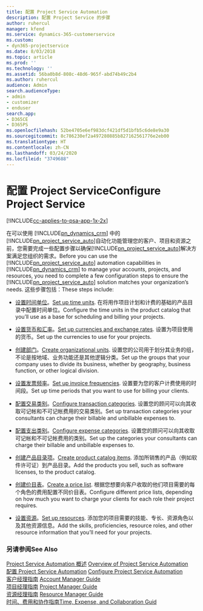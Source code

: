 ```yaml
---
title: 配置 Project Service Automation
description: 配置 Project Service 的步骤
author: ruhercul
manager: kfend
ms.service: dynamics-365-customerservice
ms.custom:
- dyn365-projectservice
ms.date: 8/03/2018
ms.topic: article
ms.prod: ''
ms.technology: ''
ms.assetid: 56ba0b8d-808c-48d6-965f-abd74b49c2b4
ms.author: ruhercul
audience: Admin
search.audienceType:
- admin
- customizer
- enduser
search.app:
- D365CE
- D365PS
ms.openlocfilehash: 52be4705e6ef983dcf421df5d1bfb5c6de8e9a30
ms.sourcegitcommit: 8c786230ef2a497280885b827162561776e2eb00
ms.translationtype: HT
ms.contentlocale: zh-CN
ms.lasthandoff: 03/24/2020
ms.locfileid: "3749688"
---
```

# <a name="configure-project-service"></a><span data-ttu-id="fb255-103">配置 Project Service</span><span class="sxs-lookup"><span data-stu-id="fb255-103">Configure Project Service</span></span>

[!INCLUDE[cc-applies-to-psa-app-1x-2x](../includes/cc-applies-to-psa-app-1x-2x.md)]

<span data-ttu-id="fb255-104">在可以使用 [!INCLUDE[pn_dynamics_crm](../includes/pn-dynamics-crm.md)] 中的[!INCLUDE[pn_project_service_auto](../includes/pn-project-service-auto.md)]自动化功能管理您的客户、项目和资源之前，您需要完成一些配置步骤以确保[!INCLUDE[pn_project_service_auto](../includes/pn-project-service-auto.md)]解决方案满足您组织的需求。</span><span class="sxs-lookup"><span data-stu-id="fb255-104">Before you can use the [!INCLUDE[pn_project_service_auto](../includes/pn-project-service-auto.md)] automation capabilities in [!INCLUDE[pn_dynamics_crm](../includes/pn-dynamics-crm.md)] to manage your accounts, projects, and resources, you need to complete a few configuration steps to ensure the [!INCLUDE[pn_project_service_auto](../includes/pn-project-service-auto.md)] solution matches your organization’s needs.</span></span> <span data-ttu-id="fb255-105">这些步骤包括：</span><span class="sxs-lookup"><span data-stu-id="fb255-105">These steps include:</span></span>  
  
-   <span data-ttu-id="fb255-106">[设置时间单位](../project-service/set-up-time-units.md)。</span><span class="sxs-lookup"><span data-stu-id="fb255-106">[Set up time units](../project-service/set-up-time-units.md).</span></span> <span data-ttu-id="fb255-107">在将用作项目计划和计费的基础的产品目录中配置时间单位。</span><span class="sxs-lookup"><span data-stu-id="fb255-107">Configure the time units in the product catalog that you’ll use as a base for scheduling and billing your projects.</span></span>  
  
-   <span data-ttu-id="fb255-108">[设置货币和汇率](../project-service/set-up-currencies-exchange-rates.md)。</span><span class="sxs-lookup"><span data-stu-id="fb255-108">[Set up currencies and exchange rates](../project-service/set-up-currencies-exchange-rates.md).</span></span> <span data-ttu-id="fb255-109">设置为项目使用的货币。</span><span class="sxs-lookup"><span data-stu-id="fb255-109">Set up the currencies to use for your projects.</span></span>  
  
-   <span data-ttu-id="fb255-110">[创建部门](../project-service/create-organizational-units.md)。</span><span class="sxs-lookup"><span data-stu-id="fb255-110">[Create organizational units](../project-service/create-organizational-units.md).</span></span> <span data-ttu-id="fb255-111">设置您的公司用于划分其业务的组，不论是按地域、业务功能还是其他逻辑分类。</span><span class="sxs-lookup"><span data-stu-id="fb255-111">Set up the groups that your company uses to divide its business, whether by geography, business function, or other logical division.</span></span>  
  
-   <span data-ttu-id="fb255-112">[设置发票频率](../project-service/set-up-invoice-frequencies.md)。</span><span class="sxs-lookup"><span data-stu-id="fb255-112">[Set up invoice frequencies](../project-service/set-up-invoice-frequencies.md).</span></span> <span data-ttu-id="fb255-113">设置要为您的客户计费使用的时间段。</span><span class="sxs-lookup"><span data-stu-id="fb255-113">Set up time periods that you want to use for billing your clients.</span></span>  
  
-   <span data-ttu-id="fb255-114">[配置交易类别](../project-service/configure-transaction-categories.md)。</span><span class="sxs-lookup"><span data-stu-id="fb255-114">[Configure transaction categories](../project-service/configure-transaction-categories.md).</span></span> <span data-ttu-id="fb255-115">设置您的顾问可以向其收取可记帐和不可记帐费用的交易类别。</span><span class="sxs-lookup"><span data-stu-id="fb255-115">Set up transaction categories your consultants can charge their billable and unbillable expenses to.</span></span>  
  
-   <span data-ttu-id="fb255-116">[配置支出类别](../project-service/configure-expense-categories.md)。</span><span class="sxs-lookup"><span data-stu-id="fb255-116">[Configure expense categories](../project-service/configure-expense-categories.md).</span></span> <span data-ttu-id="fb255-117">设置您的顾问可以向其收取可记帐和不可记帐费用的类别。</span><span class="sxs-lookup"><span data-stu-id="fb255-117">Set up the categories your consultants can charge their billable and unbillable expenses to.</span></span>  
  
-   <span data-ttu-id="fb255-118">[创建产品目录项](../project-service/create-product-catalog-items.md)。</span><span class="sxs-lookup"><span data-stu-id="fb255-118">[Create product catalog items](../project-service/create-product-catalog-items.md).</span></span> <span data-ttu-id="fb255-119">添加所销售的产品（例如软件许可证）到产品目录。</span><span class="sxs-lookup"><span data-stu-id="fb255-119">Add the products you sell, such as software licenses, to the product catalog.</span></span>  
  
-   <span data-ttu-id="fb255-120">[创建价目表](../project-service/create-price-list.md)。</span><span class="sxs-lookup"><span data-stu-id="fb255-120">[Create a price list](../project-service/create-price-list.md).</span></span> <span data-ttu-id="fb255-121">根据您想要向客户收取的他们项目需要的每个角色的费用配置不同价目表。</span><span class="sxs-lookup"><span data-stu-id="fb255-121">Configure different price lists, depending on how much you want to charge your clients for each role their project requires.</span></span>  
  
-   <span data-ttu-id="fb255-122">[设置资源](../project-service/set-up-resources.md)。</span><span class="sxs-lookup"><span data-stu-id="fb255-122">[Set up resources](../project-service/set-up-resources.md).</span></span> <span data-ttu-id="fb255-123">添加您的项目需要的技能、专长、资源角色以及其他资源信息。</span><span class="sxs-lookup"><span data-stu-id="fb255-123">Add the skills, proficiencies, resource roles, and other resource information that you’ll need for your projects.</span></span>  
  
### <a name="see-also"></a><span data-ttu-id="fb255-124">另请参阅</span><span class="sxs-lookup"><span data-stu-id="fb255-124">See Also</span></span>  
 <span data-ttu-id="fb255-125">[Project Service Automation 概述](../project-service/overview.md) </span><span class="sxs-lookup"><span data-stu-id="fb255-125">[Overview of Project Service Automation](../project-service/overview.md) </span></span>  
 <span data-ttu-id="fb255-126">[配置 Project Service Automation](../project-service/configure.md) </span><span class="sxs-lookup"><span data-stu-id="fb255-126">[Configure Project Service Automation](../project-service/configure.md) </span></span>  
 <span data-ttu-id="fb255-127">[客户经理指南](../project-service/account-manager-guide.md) </span><span class="sxs-lookup"><span data-stu-id="fb255-127">[Account Manager Guide](../project-service/account-manager-guide.md) </span></span>  
 <span data-ttu-id="fb255-128">[项目经理指南](../project-service/project-manager-guide.md) </span><span class="sxs-lookup"><span data-stu-id="fb255-128">[Project Manager Guide](../project-service/project-manager-guide.md) </span></span>  
 <span data-ttu-id="fb255-129">[资源经理指南](../project-service/resource-manager-guide.md) </span><span class="sxs-lookup"><span data-stu-id="fb255-129">[Resource Manager Guide](../project-service/resource-manager-guide.md) </span></span>  
 [<span data-ttu-id="fb255-130">时间、费用和协作指南</span><span class="sxs-lookup"><span data-stu-id="fb255-130">Time, Expense, and Collaboration Guid</span></span>](../project-service/time-expense-collaboration-guide.md)
